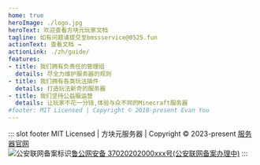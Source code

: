 ```yaml
---
home: true
heroImage: ./logo.jpg
heroText: 欢迎查看方块元玩家文档
tagline: 如有问题请提交至bmssservice@0525.fun
actionText: 查看文档 →
actionLink: ./zh/guide/
features:
- title: 我们拥有负责任的管理组
  details: 尽全力维护服务器的规则
- title: 我们拥有各类玩法插件
  details: 打造玩法新奇的服务器
- title: 我们坚持公益服运营
  details: 让玩家不花一分钱,体验与众不同的Minecraft服务器
#footer: MIT Licensed | Copyright © 2018-present Evan You
---
```

::: slot footer
MIT Licensed | 方块元服务器 | Copyright © 2023-present [服务器官网](https://ais.bytemetasg.top/)  
![公安联网备案标识](policesign.png)[鲁公网安备 37020202000xxx号(公安联网备案办理中)](https://www.beian.gov.cn/)
:::